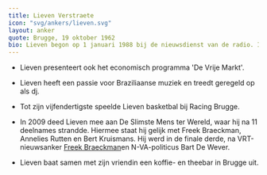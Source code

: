 ```yaml
---
title: Lieven Verstraete
icon: "svg/ankers/lieven.svg"
layout: anker
quote: Brugge, 19 oktober 1962
bio: Lieven begon op 1 januari 1988 bij de nieuwsdienst van de radio. In 1999 stapte Verstraete over naar de televisie en werd hij verslaggever in de Wetstraat. Vanaf 2004 tot 2006 presenteerde hij Ter Zake. Bij het hervormen van Ter Zake in 2015 verhuist Verstraete opnieuw naar Het Journaal.
---
```


* Lieven presenteert ook het economisch programma 'De Vrije Markt'.

* Lieven heeft een passie voor Braziliaanse muziek en treedt geregeld op als dj.

* Tot zijn vijfendertigste speelde Lieven basketbal bij Racing Brugge.

* In 2009 deed Lieven mee aan De Slimste Mens ter Wereld, waar hij na 11 deelnames strandde. Hiermee staat hij gelijk met Freek Braeckman, Annelies Rutten en Bert Kruismans. Hij werd in de finale derde, na VRT-nieuwsanker <a href="/anker/freek-braeckman">Freek Braeckman</a>en N-VA-politicus Bart De Wever.

* Lieven baat samen met zijn vriendin een koffie- en theebar in Brugge uit.
